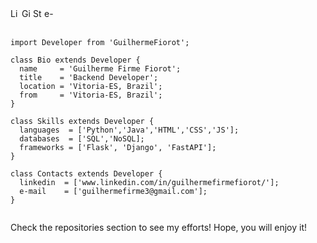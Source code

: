 
<a href="https://www.linkedin.com/in/guilhermefirmefiorot">
  <img align="left" alt="LinkedIn" width="15px" src="https://cdn.jsdelivr.net/npm/simple-icons@v3/icons/linkedin.svg" />
</a>

<a href="https://github.com/guilhermefiorot">
  <img align="left" alt="Github" width="15px" src="https://cdn.jsdelivr.net/npm/simple-icons@v3/icons/github.svg" />
</a>

<a href="https://pt.stackoverflow.com/users/208502/guilherme-firme">
  <img align="left" alt="Stack Overflow" width="15px" src="https://cdn.jsdelivr.net/npm/simple-icons@3.2.0/icons/stackoverflow.svg" />
</a>

<a href="mailto:guilhermefirme3@gmail.com">
  <img align="left" alt="e-mail" width="15px" src="https://cdn.jsdelivr.net/npm/simple-icons@3.2.0/icons/mail-dot-ru.svg" />
</a>
</br></br>

```Js
import Developer from 'GuilhermeFiorot';

class Bio extends Developer {
  name     = 'Guilherme Firme Fiorot';
  title    = 'Backend Developer';
  location = 'Vitoria-ES, Brazil';
  from     = 'Vitoria-ES, Brazil';
}

class Skills extends Developer {
  languages  = ['Python','Java','HTML','CSS','JS'];
  databases  = ['SQL','NoSQL];
  frameworks = ['Flask', 'Django', 'FastAPI'];
}

class Contacts extends Developer {
  linkedin  = ['www.linkedin.com/in/guilhermefirmefiorot/'];
  e-mail    = ['guilhermefirme3@gmail.com'];
}
  
```


Check the repositories section to see my efforts! Hope, you will enjoy it!
